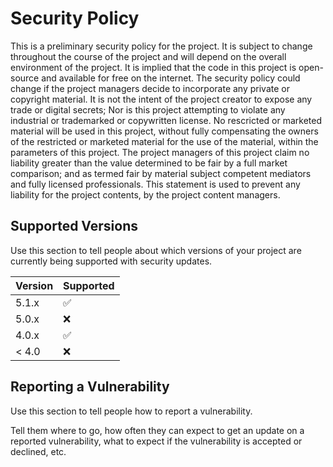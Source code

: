 # Security Policy
This is a preliminary security policy for the project.  It is subject to change throughout the course of the project and will depend
on the overall environment of the project.  It is implied that the code in this project is open-source and available for free on the 
internet.  The security policy could change if the project managers decide to incorporate any private or copyright material.  It is 
not the intent of the project creator to expose any trade or digital secrets; Nor is this project attempting to violate any industrial or 
trademarked or copywritten license.  No rescricted or marketed material will be used in this project, without fully compensating the 
owners of the restricted or marketed material for the use of the material, within the parameters of this project. The project managers 
of this project claim no liability greater than the value determined to be fair by a full market comparison; and as termed fair by 
material subject competent mediators and fully licensed professionals.  This statement is used to prevent any liability for the project 
contents, by the project content managers. 

## Supported Versions

Use this section to tell people about which versions of your project are
currently being supported with security updates.

| Version | Supported          |
| ------- | ------------------ |
| 5.1.x   | :white_check_mark: |
| 5.0.x   | :x:                |
| 4.0.x   | :white_check_mark: |
| < 4.0   | :x:                |

## Reporting a Vulnerability

Use this section to tell people how to report a vulnerability.

Tell them where to go, how often they can expect to get an update on a
reported vulnerability, what to expect if the vulnerability is accepted or
declined, etc.
